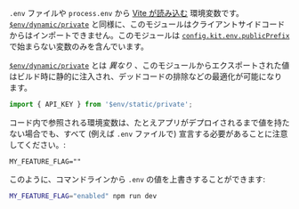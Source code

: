 `.env` ファイルや `process.env` から [Vite が読み込む](https://vitejs.dev/guide/env-and-mode.html#env-files) 環境変数です。[`$env/dynamic/private`](https://kit.svelte.jp/docs/modules#$env-dynamic-private) と同様に、このモジュールはクライアントサイドコードからはインポートできません。このモジュールは [`config.kit.env.publicPrefix`](https://kit.svelte.jp/docs/configuration#env) で始まらない変数のみを含んでいます。

[`$env/dynamic/private`](https://kit.svelte.jp/docs/modules#$env-dynamic-private) とは _異なり_ 、このモジュールからエクスポートされた値はビルド時に静的に注入され、デッドコードの排除などの最適化が可能になります。

```ts
import { API_KEY } from '$env/static/private';
```

コード内で参照される環境変数は、たとえアプリがデプロイされるまで値を持たない場合でも、すべて (例えば `.env` ファイルで) 宣言する必要があることに注意してください。:

```
MY_FEATURE_FLAG=""
```

このように、コマンドラインから `.env` の値を上書きすることができます:

```bash
MY_FEATURE_FLAG="enabled" npm run dev
```
